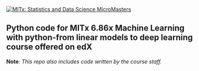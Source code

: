 [![MITx: Statistics and Data Science MicroMasters](https://img.shields.io/badge/MITx-Statistics%20and%20Data%20Science%20MicroMasters-blue)](https://www.edx.org/micromasters/mitx-statistics-and-data-science)

## Python code for MITx 6.86x Machine Learning with python-from linear models to deep learning course offered on edX

__Note__: _This repo also includes code written by the course staff._    
